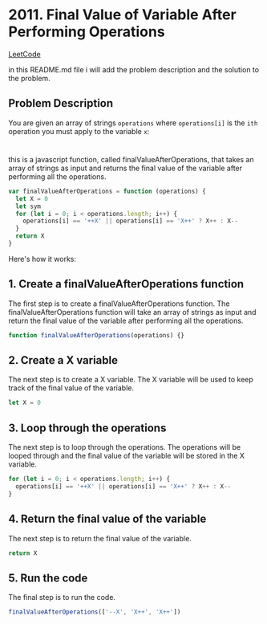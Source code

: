 # 2011. Final Value of Variable After Performing Operations

[LeetCode](https://leetcode.com/problems/final-value-of-variable-after-performing-operations/)

in this README.md file i will add the problem description and the solution to the problem.

## Problem Description

You are given an array of strings `operations` where `operations[i]` is the `ith` operation you must apply to the variable `x`:

#

this is a javascript function, called finalValueAfterOperations, that takes an array of strings as input and returns the final value of the variable after performing all the operations.

```js
var finalValueAfterOperations = function (operations) {
  let X = 0
  let sym
  for (let i = 0; i < operations.length; i++) {
    operations[i] == '++X' || operations[i] == 'X++' ? X++ : X--
  }
  return X
}
```

Here's how it works:

## 1. Create a finalValueAfterOperations function

The first step is to create a finalValueAfterOperations function. The finalValueAfterOperations function will take an array of strings as input and return the final value of the variable after performing all the operations.

```js
function finalValueAfterOperations(operations) {}
```

## 2. Create a X variable

The next step is to create a X variable. The X variable will be used to keep track of the final value of the variable.

```js
let X = 0
```

## 3. Loop through the operations

The next step is to loop through the operations. The operations will be looped through and the final value of the variable will be stored in the X variable.

```js
for (let i = 0; i < operations.length; i++) {
  operations[i] == '++X' || operations[i] == 'X++' ? X++ : X--
}
```

## 4. Return the final value of the variable

The next step is to return the final value of the variable.

```js
return X
```

## 5. Run the code

The final step is to run the code.

```js
finalValueAfterOperations(['--X', 'X++', 'X++'])
```
